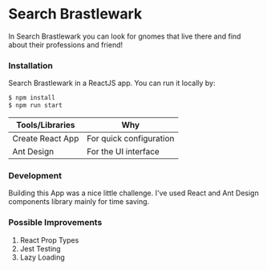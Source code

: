 # Search Brastlewark

In Search Brastlewark you can look for gnomes that live there and find about their professions and friend!

### Installation

Search Brastlewark in a ReactJS app. You can run it locally by:

```sh
$ npm install
$ npm run start
```

| Tools/Libraries  | Why                     |
| ---------------- | ----------------------- |
| Create React App | For quick configuration |
| Ant Design       | For the UI interface    |

### Development

Building this App was a nice little challenge.
I've used React and Ant Design components library mainly for time saving.

### Possible Improvements

1. React Prop Types
2. Jest Testing
3. Lazy Loading
